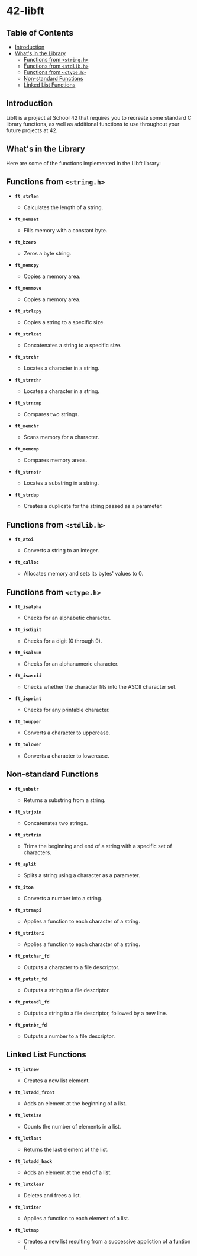 # 42-libft

## Table of Contents
- [Introduction](#introduction)
- [What's in the Library](#whats-in-the-library)
  - [Functions from `<string.h>`](#functions-from-stringh)
  - [Functions from `<stdlib.h>`](#functions-from-stdlibh)
  - [Functions from `<ctype.h>`](#functions-from-ctypeh)
  - [Non-standard Functions](#non-standard-functions)
  - [Linked List Functions](#linked-list-functions)

## Introduction

Libft is a project at School 42 that requires you to recreate some standard C library functions, as well as additional functions to use throughout your future projects at 42.

## What's in the Library

Here are some of the functions implemented in the Libft library:

## Functions from `<string.h>`

- **`ft_strlen`**
  - Calculates the length of a string.

- **`ft_memset`**
  - Fills memory with a constant byte.

- **`ft_bzero`**
  - Zeros a byte string.

- **`ft_memcpy`**
  - Copies a memory area.

- **`ft_memmove`**
  - Copies a memory area.

- **`ft_strlcpy`**
  - Copies a string to a specific size.

- **`ft_strlcat`**
  - Concatenates a string to a specific size.

- **`ft_strchr`**
  - Locates a character in a string.

- **`ft_strrchr`**
  - Locates a character in a string.

- **`ft_strncmp`**
  - Compares two strings.

- **`ft_memchr`**
  - Scans memory for a character.

- **`ft_memcmp`**
  - Compares memory areas.

- **`ft_strnstr`**
  - Locates a substring in a string.

- **`ft_strdup`**
  - Creates a duplicate for the string passed as a parameter.

## Functions from `<stdlib.h>`

- **`ft_atoi`**
  - Converts a string to an integer.

- **`ft_calloc`**
  - Allocates memory and sets its bytes' values to 0.


## Functions from `<ctype.h>`

- **`ft_isalpha`**
  - Checks for an alphabetic character.

- **`ft_isdigit`**
  - Checks for a digit (0 through 9).

- **`ft_isalnum`**
  - Checks for an alphanumeric character.

- **`ft_isascii`**
  - Checks whether the character fits into the ASCII character set.

- **`ft_isprint`**
  - Checks for any printable character.

- **`ft_toupper`**
  - Converts a character to uppercase.

- **`ft_tolower`**
  - Converts a character to lowercase.

## Non-standard Functions

- **`ft_substr`**
  - Returns a substring from a string.

- **`ft_strjoin`**
  - Concatenates two strings.

- **`ft_strtrim`**
  - Trims the beginning and end of a string with a specific set of characters.

- **`ft_split`**
  - Splits a string using a character as a parameter.

- **`ft_itoa`**
  - Converts a number into a string.

- **`ft_strmapi`**
  - Applies a function to each character of a string.

- **`ft_striteri`**
  - Applies a function to each character of a string.

- **`ft_putchar_fd`**
  - Outputs a character to a file descriptor.

- **`ft_putstr_fd`**
  - Outputs a string to a file descriptor.

- **`ft_putendl_fd`**
  - Outputs a string to a file descriptor, followed by a new line.

- **`ft_putnbr_fd`**
  - Outputs a number to a file descriptor.

## Linked List Functions

- **`ft_lstnew`**
  - Creates a new list element.

- **`ft_lstadd_front`**
  - Adds an element at the beginning of a list.

- **`ft_lstsize`**
  - Counts the number of elements in a list.

- **`ft_lstlast`**
  - Returns the last element of the list.

- **`ft_lstadd_back`**
  - Adds an element at the end of a list.

- **`ft_lstclear`**
  - Deletes and frees a list.

- **`ft_lstiter`**
  - Applies a function to each element of a list.

- **`ft_lstmap`**
  - Creates a new list resulting from a successive appliction of a funtion f. 
